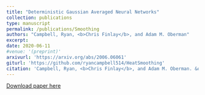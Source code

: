 ```yaml
---
title: "Deterministic Gaussian Averaged Neural Networks"
collection: publications
type: manuscript
permalink: /publications/Smoothing
authors: "Campbell, Ryan, <b>Chris Finlay</b>, and Adam M. Oberman"
excerpt: 
date: 2020-06-11
#venue: '(preprint)'
arxivurl: 'https://arxiv.org/abs/2006.06061'
giturl: 'https://github.com/ryancampbell514/HeatSmoothing'
citation: 'Campbell, Ryan, <b>Chris Finlay</b>, and Adam M. Oberman. &quot;Deterministic Gaussian Averaged Neural Networks.&quot; <i>arXiv preprint arXiv:2006.06061</i> (2020).'
---
```


[Download paper here]({{site.url}}/files/publications/Smoothing.pdf)
